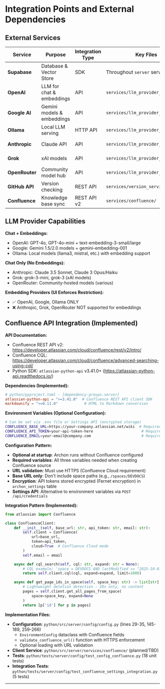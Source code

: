 # Integration Points and External Dependencies

## External Services

| Service       | Purpose                        | Integration Type | Key Files                               | Status |
| ------------- | ------------------------------ | ---------------- | --------------------------------------- | ------ |
| **Supabase**  | Database & Vector Store        | SDK              | Throughout `server` service             | ✅ Active |
| **OpenAI**    | LLM for chat & embeddings      | API              | `services/llm_provider_service.py`      | ✅ Active |
| **Google AI** | Gemini models & embeddings     | API              | `services/llm_provider_service.py`      | ✅ Active |
| **Ollama**    | Local LLM serving              | HTTP API         | `services/llm_provider_service.py`      | ✅ Active |
| **Anthropic** | Claude API                     | API              | `services/llm_provider_service.py`      | ✅ Active |
| **Grok**      | xAI models                     | API              | `services/llm_provider_service.py`      | ✅ Active |
| **OpenRouter**| Community model hub            | API              | `services/llm_provider_service.py`      | ✅ Active |
| **GitHub API**| Version checking               | REST API         | `services/version_service.py`           | ✅ Active |
| **Confluence**| Knowledge base sync            | REST API v2      | `services/confluence/`                  | ✅ Active |

## LLM Provider Capabilities

**Chat + Embeddings:**
- OpenAI: GPT-4o, GPT-4o-mini + text-embedding-3-small/large
- Google: Gemini 1.5/2.0 models + gemini-embedding-001
- Ollama: Local models (llama3, mistral, etc.) with embedding support

**Chat Only (No Embeddings):**
- Anthropic: Claude 3.5 Sonnet, Claude 3 Opus/Haiku
- Grok: grok-3-mini, grok-3 (xAI models)
- OpenRouter: Community-hosted models (various)

**Embedding Providers (UI Enforces Restriction):**
- ✅ OpenAI, Google, Ollama ONLY
- ❌ Anthropic, Grok, OpenRouter NOT supported for embeddings

## Confluence API Integration (Implemented)

**API Documentation:**
- Confluence REST API v2: https://developer.atlassian.com/cloud/confluence/rest/v2/intro/
- Confluence CQL: https://developer.atlassian.com/cloud/confluence/advanced-searching-using-cql/
- Python SDK: `atlassian-python-api` v3.41.0+ (https://atlassian-python-api.readthedocs.io/)

**Dependencies (Implemented):**
```toml
# python/pyproject.toml - [dependency-groups.server]
atlassian-python-api = ">=3.41.0"  # Confluence REST API client SDK
markdownify = ">=0.11.0"            # HTML to Markdown conversion
```

**Environment Variables (Optional Configuration):**
```bash
# Can be set via .env file or Settings API (encrypted storage)
CONFLUENCE_BASE_URL=https://your-company.atlassian.net/wiki  # Required: Confluence Cloud URL (HTTPS only)
CONFLUENCE_API_TOKEN=your-api-token-here                      # Required: API token from Atlassian
CONFLUENCE_EMAIL=your-email@company.com                       # Required: Email for API authentication
```

**Configuration Pattern:**
- **Optional at startup**: Archon runs without Confluence configured
- **Required variables**: All three variables needed when creating Confluence source
- **URL validation**: Must use HTTPS (Confluence Cloud requirement)
- **Base URL only**: Don't include space paths (e.g., `/spaces/DEVDOCS`)
- **Encryption**: API tokens stored encrypted (Fernet encryption) in `archon_settings` table
- **Settings API**: Alternative to environment variables via `POST /api/credentials`

**Integration Pattern (Implemented):**
```python
from atlassian import Confluence

class ConfluenceClient:
    def __init__(self, base_url: str, api_token: str, email: str):
        self.client = Confluence(
            url=base_url,
            token=api_token,
            cloud=True  # Confluence Cloud mode
        )
        self.email = email

    async def cql_search(self, cql: str, expand: str = None):
        # CQL example: 'space = DEVDOCS AND lastModified >= "2025-10-01 10:00"'
        return self.client.cql(cql, expand=expand, limit=1000)

    async def get_page_ids_in_space(self, space_key: str) -> list[str]:
        # Lightweight deletion detection - IDs only, no content
        pages = self.client.get_all_pages_from_space(
            space=space_key, expand=None
        )
        return [p['id'] for p in pages]
```

**Implementation Files:**
- **Configuration**: `python/src/server/config/config.py` (lines 29-35, 145-189, 259-266)
  - `EnvironmentConfig` dataclass with Confluence fields
  - `validate_confluence_url()` function with HTTPS enforcement
  - Optional loading with URL validation
- **Client Service**: `python/src/server/services/confluence/` (planned/TBD)
- **Tests**: `python/tests/server/config/test_config_confluence.py` (18 unit tests)
- **Integration Tests**: `python/tests/server/config/test_confluence_settings_integration.py` (5 tests)

---
